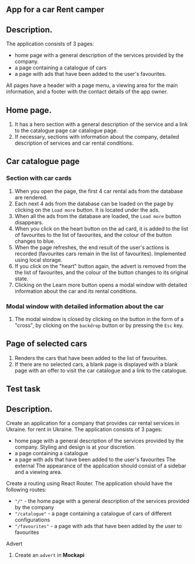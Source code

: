## App for a car Rent camper

## Description.

The application consists of 3 pages:

- home page with a general description of the services provided by the company.
- a page containing a catalogue of cars
- a page with ads that have been added to the user's favourites.

All pages have a header with a page menu, a viewing area for the main
information, and a footer with the contact details of the app owner.

## Home page.

1. It has a hero section with a general description of the service and a link to
   the catalogue page car catalogue page.
2. If necessary, sections with information about the company, detailed
   description of services and car rental conditions.

## Car catalogue page

### Section with car cards

1. When you open the page, the first 4 car rental ads from the database are
   rendered.
2. Each next 4 ads from the database can be loaded on the page by clicking on
   the `Load more` button. It is located under the ads.
3. When all the ads from the database are loaded, the `Load more` button
   disappears.
4. When you click on the heart button on the ad card, it is added to the list of
   favourites to the list of favourites, and the colour of the button changes to
   blue.
5. When the page refreshes, the end result of the user's actions is recorded
   (favourites cars remain in the list of favourites). Implemented using local
   storage.
6. If you click on the "heart" button again, the advert is removed from the the
   list of favourites, and the colour of the button changes to its original
   state.
7. Clicking on the Learn more button opens a modal window with detailed
   information about the car and its rental conditions.

### Modal window with detailed information about the car

1. The modal window is closed by clicking on the button in the form of a
   "cross", by clicking on the `backdrop` button or by pressing the `Esc` key.

## Page of selected cars

1. Renders the cars that have been added to the list of favourites.
2. If there are no selected cars, a blank page is displayed with a blank page
   with an offer to visit the car catalogue and a link to the catalogue.

## Test task

## Description.

Create an application for a company that provides car rental services in
Ukraine. for rent in Ukraine. The application consists of 3 pages:

- home page with a general description of the services provided by the company.
  Styling and design is at your discretion.
- a page containing a catalogue
- a page with ads that have been added to the user's favourites The external The
  appearance of the application should consist of a sidebar and a viewing area.

Create a routing using React Router. The application should have the following
routes:

- `"/"` - the home page with a general description of the services provided by
  the company
- `"/catalogue"` - a page containing a catalogue of cars of different
  configurations
- `"/favourites"` - a page with ads that have been added by the user to
  favourites

Advert

1. Create an `advert` in **Mockapi**
